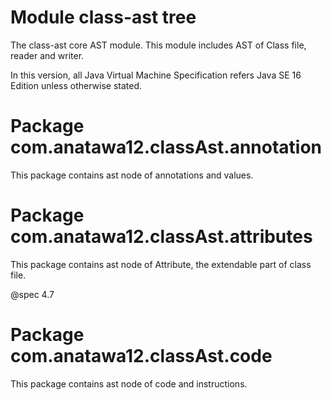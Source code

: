 # Module class-ast tree

The class-ast core AST module. This module includes AST of Class file, 
reader and writer.

In this version, all Java Virtual Machine Specification refers Java SE 16 Edition
unless otherwise stated.

[jvms]: https://docs.oracle.com/javase/specs/jvms/se16/html/index.html

# Package com.anatawa12.classAst.annotation

This package contains ast node of annotations and values.

# Package com.anatawa12.classAst.attributes

This package contains ast node of Attribute, the extendable part of class file.

@spec 4.7

# Package com.anatawa12.classAst.code

This package contains ast node of code and instructions.
